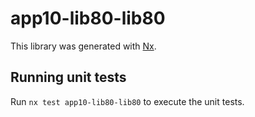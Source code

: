 # app10-lib80-lib80

This library was generated with [Nx](https://nx.dev).

## Running unit tests

Run `nx test app10-lib80-lib80` to execute the unit tests.
